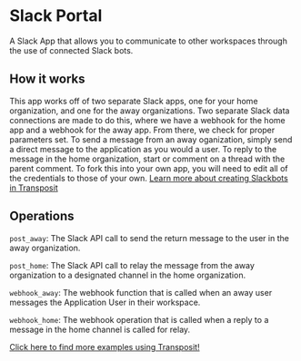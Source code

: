 # Slack Portal

A Slack App that allows you to communicate to other workspaces through the use of connected Slack bots.

## How it works

This app works off of two separate Slack apps, one for your home organization, and one for the away organizations. Two separate Slack data connections are made to do this, where we have a webhook for the home app and a webhook for the away app. From there, we check for proper parameters set. To send a message from an away oganization, simply send a direct message to the application as you would a user. To reply to the message in the home organization, start or comment on a thread with the parent comment. To fork this into your own app, you will need to edit all of the credentials to those of your own. [Learn more about creating Slackbots in Transposit](https://www.transposit.com/docs/guides/slack/chatbots/)

## Operations

`post_away`: The Slack API call to send the return message to the user in the away organization.

`post_home`: The Slack API call to relay the message from the away organization to a designated channel in the home organization.

`webhook_away`: The webhook function that is called when an away user messages the Application User in their workspace.

`webhook_home`: The webhook operation that is called when a reply to a message in the home channel is called for relay.

[Click here to find more examples using Transposit!](https://www.transposit.com/apps/)
